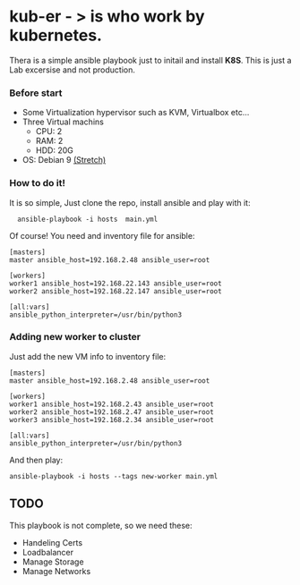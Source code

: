 # kub-er - > is who work by kubernetes.

Thera is a simple ansible playbook just to initail and install **K8S**. This is just a Lab excersise and not production.

### Before start

 * Some Virtualization hypervisor such as KVM, Virtualbox etc...
 * Three Virtual machins
   - CPU: 2
   - RAM: 2
   - HDD: 20G
 * OS: Debian 9 [(Stretch)](https://kuber.ir/images/debian-9.13.0-amd64-xfce-CD-1.iso)
 
 ### How to do it!
 
 It is so simple, Just clone the repo, install ansible and play with it:
 
      ansible-playbook -i hosts  main.yml
 
 Of course! You need and inventory file for ansible:
 
    [masters]
    master ansible_host=192.168.2.48 ansible_user=root

    [workers]
    worker1 ansible_host=192.168.22.143 ansible_user=root
    worker2 ansible_host=192.168.22.147 ansible_user=root

    [all:vars]
    ansible_python_interpreter=/usr/bin/python3
    
### Adding new worker to cluster

Just add the new VM info to inventory file:

    [masters]
    master ansible_host=192.168.2.48 ansible_user=root

    [workers]
    worker1 ansible_host=192.168.2.43 ansible_user=root
    worker2 ansible_host=192.168.2.47 ansible_user=root
    worker3 ansible_host=192.168.2.34 ansible_user=root

    [all:vars]
    ansible_python_interpreter=/usr/bin/python3

And then play:

    ansible-playbook -i hosts --tags new-worker main.yml
    
## TODO

This playbook is not complete, so we need these:

 * Handeling Certs
 * Loadbalancer
 * Manage Storage
 * Manage Networks
